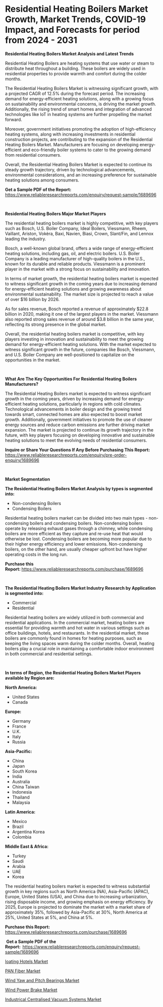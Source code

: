 <p><h1>Residential Heating Boilers Market Growth, Market Trends, COVID-19 Impact, and Forecasts for period from 2024 - 2031</h1></p><p><strong>Residential Heating Boilers Market Analysis and Latest Trends</strong></p>
<p><p>Residential Heating Boilers are heating systems that use water or steam to distribute heat throughout a building. These boilers are widely used in residential properties to provide warmth and comfort during the colder months.</p><p>The Residential Heating Boilers Market is witnessing significant growth, with a projected CAGR of 12.5% during the forecast period. The increasing demand for energy-efficient heating solutions, along with a growing focus on sustainability and environmental concerns, is driving the market growth. Additionally, the rising trend of smart homes and integration of advanced technologies like IoT in heating systems are further propelling the market forward.</p><p>Moreover, government initiatives promoting the adoption of high-efficiency heating systems, along with increasing investments in residential construction projects, are contributing to the expansion of the Residential Heating Boilers Market. Manufacturers are focusing on developing energy-efficient and eco-friendly boiler systems to cater to the growing demand from residential consumers.</p><p>Overall, the Residential Heating Boilers Market is expected to continue its steady growth trajectory, driven by technological advancements, environmental considerations, and an increasing preference for sustainable heating solutions among consumers.</p></p>
<p><strong>Get a Sample PDF of the Report:&nbsp;</strong> <a href="https://www.reliableresearchreports.com/enquiry/request-sample/1689696">https://www.reliableresearchreports.com/enquiry/request-sample/1689696</a></p>
<p>&nbsp;</p>
<p><strong>Residential Heating Boilers Major Market Players</strong></p>
<p><p>The residential heating boilers market is highly competitive, with key players such as Bosch, U.S. Boiler Company, Ideal Boilers, Viessmann, Rheem, Vaillant, Ariston, Vokèra, Baxi, Navien, Biasi, Crown, Slant/Fin, and Lennox leading the industry. </p><p>Bosch, a well-known global brand, offers a wide range of energy-efficient heating solutions, including gas, oil, and electric boilers. U.S. Boiler Company is a leading manufacturer of high-quality boilers in the U.S., known for its durable and reliable products. Viessmann is a prominent player in the market with a strong focus on sustainability and innovation.</p><p>In terms of market growth, the residential heating boilers market is expected to witness significant growth in the coming years due to increasing demand for energy-efficient heating solutions and growing awareness about environmental sustainability. The market size is projected to reach a value of over $16 billion by 2026.</p><p>As for sales revenue, Bosch reported a revenue of approximately $22.8 billion in 2020, making it one of the largest players in the market. Viessmann also reported strong sales revenue of around $3.8 billion in the same year, reflecting its strong presence in the global market.</p><p>Overall, the residential heating boilers market is competitive, with key players investing in innovation and sustainability to meet the growing demand for energy-efficient heating solutions. With the market expected to witness significant growth in the future, companies like Bosch, Viessmann, and U.S. Boiler Company are well-positioned to capitalize on the opportunities in the market.</p></p>
<p>&nbsp;</p>
<p><strong>What Are The Key Opportunities For Residential Heating Boilers Manufacturers?</strong></p>
<p><p>The Residential Heating Boilers market is expected to witness significant growth in the coming years, driven by increasing demand for energy-efficient heating solutions, particularly in regions with cold climates. Technological advancements in boiler design and the growing trend towards smart, connected homes are also expected to boost market growth. Additionally, government initiatives to promote the use of cleaner energy sources and reduce carbon emissions are further driving market expansion. The market is projected to continue its growth trajectory in the future, with key players focusing on developing innovative and sustainable heating solutions to meet the evolving needs of residential consumers.</p></p>
<p><strong>Inquire or Share Your Questions If Any Before Purchasing This Report:</strong> <a href="https://www.reliableresearchreports.com/enquiry/pre-order-enquiry/1689696">https://www.reliableresearchreports.com/enquiry/pre-order-enquiry/1689696</a></p>
<p>&nbsp;</p>
<p><strong>Market Segmentation</strong></p>
<p><strong>The Residential Heating Boilers Market Analysis by types is segmented into:</strong></p>
<p><ul><li>Non-condensing Boilers</li><li>Condensing Boilers</li></ul></p>
<p><p>Residential heating boilers market can be divided into two main types - non-condensing boilers and condensing boilers. Non-condensing boilers operate by releasing exhaust gases through a chimney, while condensing boilers are more efficient as they capture and re-use heat that would otherwise be lost. Condensing boilers are becoming more popular due to their higher energy efficiency and lower emissions. Non-condensing boilers, on the other hand, are usually cheaper upfront but have higher operating costs in the long run.</p></p>
<p><strong>Purchase this Report:&nbsp;</strong><a href="https://www.reliableresearchreports.com/purchase/1689696">https://www.reliableresearchreports.com/purchase/1689696</a></p>
<p>&nbsp;</p>
<p><strong>The Residential Heating Boilers Market Industry Research by Application is segmented into:</strong></p>
<p><ul><li>Commercial</li><li>Residential</li></ul></p>
<p><p>Residential heating boilers are widely utilized in both commercial and residential applications. In the commercial market, heating boilers are essential for providing warmth and hot water in various settings such as office buildings, hotels, and restaurants. In the residential market, these boilers are commonly found in homes for heating purposes, such as keeping the living spaces warm during the colder months. Overall, heating boilers play a crucial role in maintaining a comfortable indoor environment in both commercial and residential settings.</p></p>
<p>&nbsp;</p>
<p><strong>In terms of Region, the Residential Heating Boilers Market Players available by Region are:</strong></p>
<p>
    <p> <strong> North America: </strong>
        <ul>
            <li>United States</li>
            <li>Canada</li>
        </ul>
        </p> 
    <p> <strong> Europe: </strong>
        <ul>
            <li>Germany</li>
            <li>France</li>
            <li>U.K.</li>
            <li>Italy</li>
            <li>Russia</li>
        </ul>
        </p> 
    <p> <strong> Asia-Pacific: </strong>
        <ul>
            <li>China</li>
            <li>Japan</li>
            <li>South Korea</li>
            <li>India</li>
            <li>Australia</li>
            <li>China Taiwan</li>
            <li>Indonesia</li>
            <li>Thailand</li>
            <li>Malaysia</li>
        </ul>
        </p> 
    <p> <strong> Latin America: </strong>
        <ul>
            <li>Mexico</li>
            <li>Brazil</li>
            <li>Argentina Korea</li>
            <li>Colombia</li>
        </ul>
        </p> 
    <p> <strong> Middle East & Africa: </strong>
        <ul>
            <li>Turkey</li>
            <li>Saudi</li>
            <li>Arabia</li>
            <li>UAE</li>
            <li>Korea</li>
        </ul>
    </p>
    </p>
<p><p>The residential heating boilers market is expected to witness substantial growth in key regions such as North America (NA), Asia-Pacific (APAC), Europe, United States (USA), and China due to increasing urbanization, rising disposable income, and growing emphasis on energy efficiency. By 2025, Europe is projected to dominate the market with a market share of approximately 35%, followed by Asia-Pacific at 30%, North America at 25%, United States at 5%, and China at 5%.</p></p>
<p><strong>Purchase this Report: </strong><a href="https://www.reliableresearchreports.com/purchase/1689696">https://www.reliableresearchreports.com/purchase/1689696</a></p>
<p>&nbsp;<strong>Get a Sample PDF of the Report:&nbsp;&nbsp;</strong><a href="https://www.reliableresearchreports.com/enquiry/request-sample/1689696">https://www.reliableresearchreports.com/enquiry/request-sample/1689696</a></p>
<p><strong></strong></p>
<p><p><a href="https://github.com/GroverBarry/Market-Research-Report-List-4/blob/main/loating-hotels-market.md">loating Hotels Market</a></p><p><a href="https://github.com/johnbach50/Market-Research-Report-List-2/blob/main/pan-fiber-market.md">PAN Fiber Market</a></p><p><a href="https://issuu.com/reportprime-2/docs/wind-yaw-and-pitch-bearings-market-size-2030.pptx">Wind Yaw and Pitch Bearings Market</a></p><p><a href="https://issuu.com/reportprime-2/docs/wind-power-brake-market-size-2030.pptx">Wind Power Brake Market</a></p><p><a href="https://github.com/lylyparadise/Market-Research-Report-List-2/blob/main/industrical-centralised-vacuum-systems-market.md">Industrical Centralised Vacuum Systems Market</a></p></p>